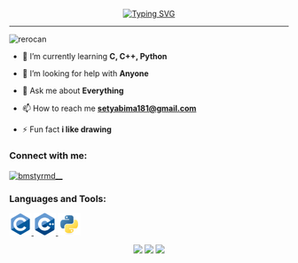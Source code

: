 <p align="center">
<a href="https://git.io/typing-svg"><img src="https://readme-typing-svg.herokuapp.com?font=Poppins&size=34&pause=1000&color=7D7C7C&center=true&vCenter=true&random=false&width=900&height=40&lines=Hi.;I'm+Bima+Setya+Ramadhan.;U+Can+Call+Me+bims.;Student+Developer+at+Esa+Unggul+University" alt="Typing SVG" /></a>
</p>

___

<p align="left"> <img src="https://komarev.com/ghpvc/?username=rerocan&label=Profile%20views&color=0e75b6&style=flat" alt="rerocan" /> </p>

- 🌱 I’m currently learning **C, C++, Python**

- 🤝 I’m looking for help with **Anyone**

- 💬 Ask me about **Everything**

- 📫 How to reach me **setyabima181@gmail.com**

- ⚡ Fun fact **i like drawing**

<h3 align="left">Connect with me:</h3>
<p align="left">
<a href="https://www.instagram.com/bmstyrmd__" target="blank"><img align="center" src="https://raw.githubusercontent.com/rahuldkjain/github-profile-readme-generator/master/src/images/icons/Social/instagram.svg" alt="bmstyrmd__" height="30" width="40" /></a>
</p>

<h3 align="left">Languages and Tools:</h3>
<p align="left"> <a href="https://www.cprogramming.com/" target="_blank" rel="noreferrer"> <img src="https://raw.githubusercontent.com/devicons/devicon/master/icons/c/c-original.svg" alt="c" width="40" height="40"/> </a> <a href="https://www.w3schools.com/cpp/" target="_blank" rel="noreferrer"> <img src="https://raw.githubusercontent.com/devicons/devicon/master/icons/cplusplus/cplusplus-original.svg" alt="cplusplus" width="40" height="40"/> </a> <a href="https://www.python.org" target="_blank" rel="noreferrer"> <img src="https://raw.githubusercontent.com/devicons/devicon/master/icons/python/python-original.svg" alt="python" width="40" height="40"/> </a> </p>

<p align="center">
<img height="50%" width="auto" src ="https://github-readme-stats.vercel.app/api?username=rerocan&show_icons=true&count_private=true&theme=nord&hide_border=true&hide=issues,contribs&bg_color=00000000">
  <img height="50%" width="auto" src ="https://github-readme-stats.vercel.app/api/top-langs/?username=rerocan&layout=compact&hide_border=true&theme=nord&bg_color=00000000&langs_count=6&hide=jupyter%20notebook,tex,css,php&exclude_repo=Pacman-AI">
  <img src ="https://github-readme-streak-stats.herokuapp.com?user=h0murasak1&theme=nord&hide_border=true&background=FFFFFF00">
</p>
